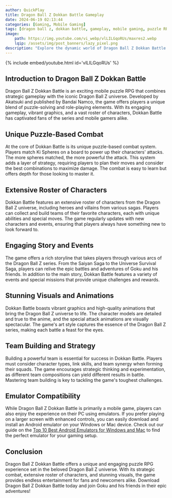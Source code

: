 ```yaml
---
author: QuickPlay
title: Dragon Ball Z Dokkan Battle Gameplay
date: 2024-06-19 02:13:44
categories: [Gaming, Mobile Gaming]
tags: [dragon ball z, dokkan battle, gameplay, mobile gaming, puzzle RPG, professional gamers]
image: 
    path: https://img.youtube.com/vi_webp/vlLILGqoRUs/maxres2.webp
    lqip: /assets/img/post_banners/lazy_pixel.png
description: "Explore the dynamic world of Dragon Ball Z Dokkan Battle with its unique gameplay and strategic features."
---
```


{% include embed/youtube.html id='vlLILGqoRUs' %}

## Introduction to Dragon Ball Z Dokkan Battle

Dragon Ball Z Dokkan Battle is an exciting mobile puzzle RPG that combines strategic gameplay with the iconic Dragon Ball Z universe. Developed by Akatsuki and published by Bandai Namco, the game offers players a unique blend of puzzle-solving and role-playing elements. With its engaging gameplay, vibrant graphics, and a vast roster of characters, Dokkan Battle has captivated fans of the series and mobile gamers alike.

## Unique Puzzle-Based Combat

At the core of Dokkan Battle is its unique puzzle-based combat system. Players match Ki Spheres on a board to power up their characters' attacks. The more spheres matched, the more powerful the attack. This system adds a layer of strategy, requiring players to plan their moves and consider the best combinations to maximize damage. The combat is easy to learn but offers depth for those looking to master it.

## Extensive Roster of Characters

Dokkan Battle features an extensive roster of characters from the Dragon Ball Z universe, including heroes and villains from various sagas. Players can collect and build teams of their favorite characters, each with unique abilities and special moves. The game regularly updates with new characters and events, ensuring that players always have something new to look forward to.

## Engaging Story and Events

The game offers a rich storyline that takes players through various arcs of the Dragon Ball Z series. From the Saiyan Saga to the Universe Survival Saga, players can relive the epic battles and adventures of Goku and his friends. In addition to the main story, Dokkan Battle features a variety of events and special missions that provide unique challenges and rewards.

## Stunning Visuals and Animations

Dokkan Battle boasts vibrant graphics and high-quality animations that bring the Dragon Ball Z universe to life. The character models are detailed and true to the anime, and the special attack animations are visually spectacular. The game's art style captures the essence of the Dragon Ball Z series, making each battle a feast for the eyes.

## Team Building and Strategy

Building a powerful team is essential for success in Dokkan Battle. Players must consider character types, link skills, and team synergy when forming their squads. The game encourages strategic thinking and experimentation, as different team compositions can yield different results in battle. Mastering team building is key to tackling the game's toughest challenges.

## Emulator Compatibility

While Dragon Ball Z Dokkan Battle is primarily a mobile game, players can also enjoy the experience on their PC using emulators. If you prefer playing on a larger screen with enhanced controls, you can easily download and install an Android emulator on your Windows or Mac device. Check out our guide on the [Top 10 Best Android Emulators for Windows and Mac](https://quickplaymobile.github.io/posts/Top-10-Best-Android-Emulators-for-Windows-and-Mac/) to find the perfect emulator for your gaming setup.

## Conclusion

Dragon Ball Z Dokkan Battle offers a unique and engaging puzzle RPG experience set in the beloved Dragon Ball Z universe. With its strategic combat, extensive roster of characters, and stunning visuals, the game provides endless entertainment for fans and newcomers alike. Download Dragon Ball Z Dokkan Battle today and join Goku and his friends in their epic adventures!
